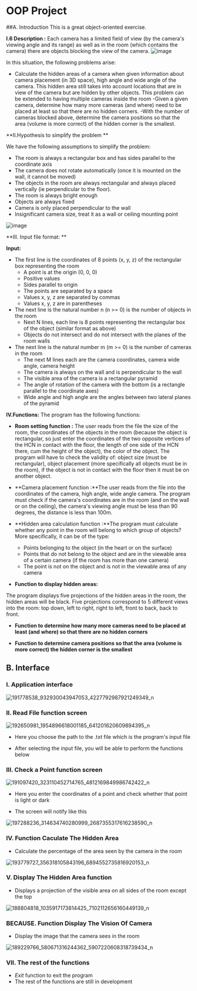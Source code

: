 # OOP Project

##A. Introduction
This is a great object-oriented exercise. 

**I.6 Description :**
Each camera has a limited field of view (by the camera's viewing angle and its range) as well as in the room (which contains the camera) there are objects blocking the view of the camera.
![image](https://user-images.githubusercontent.com/48614539/120887325-5016fd80-c61c-11eb-84f5-e54f77e3557d.png)

In this situation, the following problems arise:

- Calculate the hidden areas of a camera when given information about camera placement (in 3D space), high angle and wide angle of the camera. This hidden area still takes into account locations that are in view of the camera but are hidden by other objects. This problem can be extended to having multiple cameras inside the room 
-Given a given camera, determine how many more cameras (and where) need to be placed at least so that there are no hidden corners. 
-With the number of cameras blocked above, determine the camera positions so that the area (volume is more correct) of the hidden corner is the smallest. 

**II.Hypothesis to simplify the problem **

We have the following assumptions to simplify the problem:

- The room is always a rectangular box and has sides parallel to the coordinate axis
- The camera does not rotate automatically (once it is mounted on the wall, it cannot be moved)
- The objects in the room are always rectangular and always placed vertically (ie perpendicular to the floor).
- The room is always bright enough
- Objects are always fixed
- Camera is only placed perpendicular to the wall
- Insignificant camera size, treat it as a wall or ceiling mounting point

![image](https://user-images.githubusercontent.com/48614539/120887346-6cb33580-c61c-11eb-86bb-d6eb41c0ac29.png)

**III. Input file format: **

 **Input:**
 
- The first line is the coordinates of 8 points (x, y, z) of the rectangular box representing the room
  - A point is at the origin (0, 0, 0)
  - Positive values
  - Sides parallel to origin
  - The points are separated by a space
  - Values ​​x, y, z are separated by commas
  - Values ​​x, y, z are in parentheses
- The next line is the natural number n (n >= 0) is the number of objects in the room
  - Next N lines, each line is 8 points representing the rectangular box of the object (similar format as above)
  - Objects do not intersect and do not intersect with the planes of the room walls
- The next line is the natural number m (m >= 0) is the number of cameras in the room
  - The next M lines each are the camera coordinates, camera wide angle, camera height
  - The camera is always on the wall and is perpendicular to the wall
  - The visible area of ​​the camera is a rectangular pyramid
  - The angle of rotation of the camera with the bottom (is a rectangle parallel to the coordinate axes)
  - Wide angle and high angle are the angles between two lateral planes of the pyramid 

**IV.Functions:**
The program has the following functions: 

- **Room setting function :** The user reads from the file the size of the room, the coordinates of the objects in the room (because the object is rectangular, so just enter the coordinates of the two opposite vertices of the HCN in contact with the floor, the length of one side of the HCN there, cum the height of the object), the color of the object. The program will have to check the validity of: object size (must be rectangular), object placement (more specifically all objects must be in the room), if the object is not in contact with the floor then it must be on another object. 

- **Camera placement function :**The user reads from the file into the coordinates of the camera, high angle, wide angle camera. The program must check if the camera's coordinates are in the room (and on the wall or on the ceiling), the camera's viewing angle must be less than 90 degrees, the distance is less than 100m. 

- **Hidden area calculation function :**The program must calculate whether any point in the room will belong to which group of objects? More specifically, it can be of the type: 
  - Points belonging to the object (in the heart or on the surface)
   - Points that do not belong to the object and are in the viewable area of a certain camera (if the room has more than one camera)
   - The point is not on the object and is not in the viewable area of any camera

- **Function to display hidden areas:** 

The program displays five projections of the hidden areas in the room, the hidden areas will be black. Five projections correspond to 5 different views into the room: top down, left to right, right to left, front to back, back to front.

- **Function to determine how many more cameras need to be placed at least (and where) so that there are no hidden corners**

- **Function to determine camera positions so that the area (volume is more correct) the hidden corner is the smallest**


## B. Interface
### I. Application interface 

![191778538_932930043947053_4227792987921249349_n](https://user-images.githubusercontent.com/48614539/120886396-eb59a400-c617-11eb-965e-9aeed82c539c.png)

### II. Read File function screen
![192650981_1954896618001185_641201620609894395_n](https://user-images.githubusercontent.com/48614539/120886447-2c51b880-c618-11eb-8a43-1eff085f7323.png)

- Here you choose the path to the .txt file which is the program's input file

- After selecting the input file, you will be able to perform the functions below

### III. Check a Point function screen 

![191097420_323110452714765_4812169849986742422_n](https://user-images.githubusercontent.com/48614539/120886510-94a09a00-c618-11eb-919b-c1acbca7bfc3.png)

- Here you enter the coordinates of a point and check whether that point is light or dark

- The screen will notify like this 

![197288236_314634740280999_2687355317616238590_n](https://user-images.githubusercontent.com/48614539/120886639-290afc80-c619-11eb-839e-1dd63e1ece40.png)


### IV. Function Caculate The Hidden Area

- Calculate the percentage of the area seen by the camera in the room 

![193779727_356318105843196_6894552735816920153_n](https://user-images.githubusercontent.com/48614539/120886680-4dff6f80-c619-11eb-8656-52314be799cc.png)

### V. Display The Hidden Area function

- Displays a projection of the visible area on all sides of the room except the top

![188804818_1035917173814425_7102112656160449139_n](https://user-images.githubusercontent.com/48614539/120886748-b77f7e00-c619-11eb-871b-4bdff47087fc.png)

### BECAUSE. Function Display The Vision Of Camera

- Display the image that the camera sees in the room

![189229766_580671316244362_5907220608318739434_n](https://user-images.githubusercontent.com/48614539/120886776-de3db480-c619-11eb-8f0e-3d3ee5be6b54.png)

### VII. The rest of the functions
- *Exit* function to exit the program
- The rest of the functions are still in development  
